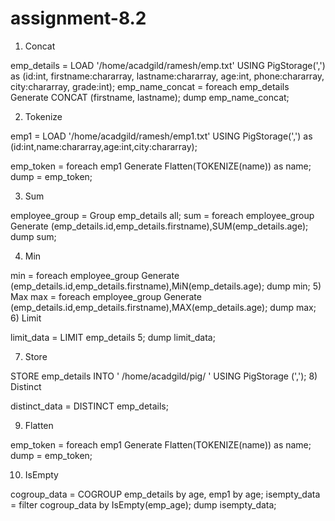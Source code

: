 # assignment-8.2
1) Concat

emp_details = LOAD '/home/acadgild/ramesh/emp.txt' USING PigStorage(',')
   as (id:int, firstname:chararray, lastname:chararray, age:int, phone:chararray, city:chararray, grade:int);
emp_name_concat = foreach emp_details Generate CONCAT (firstname, lastname);
dump emp_name_concat;

2) Tokenize

emp1 = LOAD '/home/acadgild/ramesh/emp1.txt' USING PigStorage(',')
   as (id:int,name:chararray,age:int,city:chararray);

emp_token = foreach emp1 Generate Flatten(TOKENIZE(name)) as name;
dump = emp_token;

3) Sum

employee_group = Group emp_details all;
sum = foreach employee_group Generate 
   (emp_details.id,emp_details.firstname),SUM(emp_details.age);
dump sum;

4) Min

min = foreach employee_group Generate 
   (emp_details.id,emp_details.firstname),MiN(emp_details.age);
dump min;
5) Max
max = foreach employee_group Generate 
   (emp_details.id,emp_details.firstname),MAX(emp_details.age);
dump max;
6) Limit

limit_data = LIMIT emp_details 5; 
dump limit_data;

7) Store

 STORE emp_details INTO ' /home/acadgild/pig/ ' USING PigStorage (',');
8) Distinct

distinct_data = DISTINCT emp_details;

9) Flatten

emp_token = foreach emp1 Generate Flatten(TOKENIZE(name)) as name;
dump = emp_token;

10) IsEmpty

cogroup_data = COGROUP emp_details by age, emp1 by age;
isempty_data = filter cogroup_data by IsEmpty(emp_age);
dump isempty_data;   
